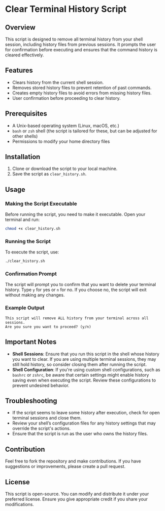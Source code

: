 # Clear Terminal History Script

## Overview

This script is designed to remove all terminal history from your shell session, including history files from previous sessions. It prompts the user for confirmation before executing and ensures that the command history is cleared effectively.

## Features

- Clears history from the current shell session.
- Removes stored history files to prevent retention of past commands.
- Creates empty history files to avoid errors from missing history files.
- User confirmation before proceeding to clear history.

## Prerequisites

- A Unix-based operating system (Linux, macOS, etc.)
- `bash` or `zsh` shell (the script is tailored for these, but can be adjusted for other shells)
- Permissions to modify your home directory files

## Installation

1. Clone or download the script to your local machine.
2. Save the script as `clear_history.sh`.

## Usage

### Making the Script Executable

Before running the script, you need to make it executable. Open your terminal and run:

```bash
chmod +x clear_history.sh
```

### Running the Script

To execute the script, use:

```bash
./clear_history.sh
```

### Confirmation Prompt

The script will prompt you to confirm that you want to delete your terminal history. Type `y` for yes or `n` for no. If you choose no, the script will exit without making any changes.

### Example Output

```plaintext
This script will remove ALL history from your terminal across all sessions.
Are you sure you want to proceed? (y/n)
```

## Important Notes

- **Shell Sessions**: Ensure that you run this script in the shell whose history you want to clear. If you are using multiple terminal sessions, they may still hold history, so consider closing them after running the script.
- **Shell Configuration**: If you're using custom shell configurations, such as `bashrc` or `zshrc`, be aware that certain settings might enable history saving even when executing the script. Review these configurations to prevent undesired behavior.

## Troubleshooting

- If the script seems to leave some history after execution, check for open terminal sessions and close them.
- Review your shell’s configuration files for any history settings that may override the script's actions.
- Ensure that the script is run as the user who owns the history files.

## Contribution

Feel free to fork the repository and make contributions. If you have suggestions or improvements, please create a pull request.

## License

This script is open-source. You can modify and distribute it under your preferred license. Ensure you give appropriate credit if you share your modifications.
